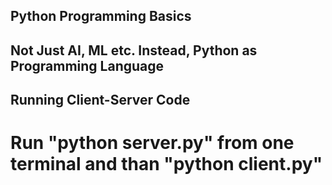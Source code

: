## Python Programming Basics

## Not Just AI, ML etc. Instead, Python as Programming Language

## Running Client-Server Code
#  Run "python server.py" from one terminal and than "python client.py"

